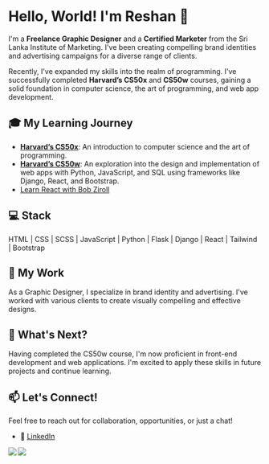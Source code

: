 # Hello, World! I'm Reshan 👋

I'm a **Freelance Graphic Designer** and a **Certified Marketer** from the Sri Lanka Institute of Marketing. I've been creating compelling brand identities and advertising campaigns for a diverse range of clients.

Recently, I've expanded my skills into the realm of programming. I've successfully completed **Harvard’s CS50x** and **CS50w** courses, gaining a solid foundation in computer science, the art of programming, and web app development.

## 🎓 My Learning Journey

- **[Harvard’s CS50x](https://cs50.harvard.edu/x/2022/)**: An introduction to computer science and the art of programming.
- **[Harvard’s CS50w](https://cs50.harvard.edu/web/2020/)**: An exploration into the design and implementation of web apps with Python, JavaScript, and SQL using frameworks like Django, React, and Bootstrap.
- [Learn React with Bob Ziroll](https://scrimba.com/learn/learnreact)

## 💻 Stack

HTML | CSS | SCSS | JavaScript | Python | Flask | Django | React | Tailwind | Bootstrap

## 💼 My Work

As a Graphic Designer, I specialize in brand identity and advertising. I've worked with various clients to create visually compelling and effective designs.

## 🚀 What's Next?

Having completed the CS50w course, I'm now proficient in front-end development and web applications. I'm excited to apply these skills in future projects and continue learning.

## 📫 Let's Connect!

Feel free to reach out for collaboration, opportunities, or just a chat!

- 💼 [LinkedIn](https://linkedin.com/in/ReshanCSX)



<img src="https://github-readme-stats.vercel.app/api?username=ReshanCSX&show_icons=true&theme=dark&text_color=16a085&title_color=2ecc71&border_color=333&bg_color=0D1117" align="left">

<img src="https://github-readme-stats.vercel.app/api/top-langs/?username=ReshanCSX&text_color=16a085&border_color=333&bg_color=0D1117&title_color=2ecc71&layout=compact">







<!---
ReshanCSX/ReshanCSX is a ✨ special ✨ repository because its `README.md` (this file) appears on your GitHub profile.
You can click the Preview link to take a look at your changes.
--->
